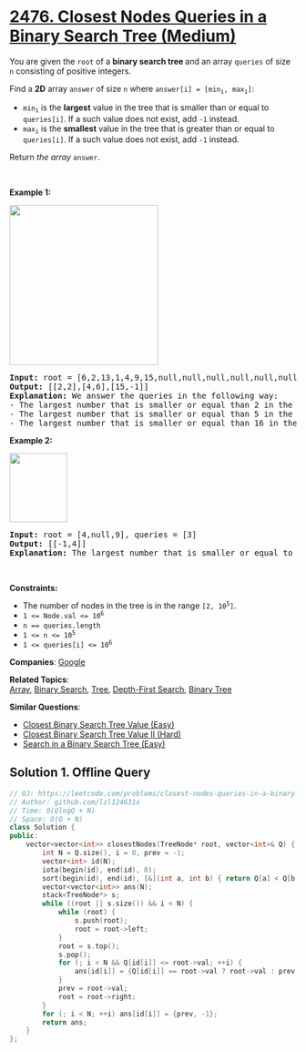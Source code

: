 # [2476. Closest Nodes Queries in a Binary Search Tree (Medium)](https://leetcode.com/problems/closest-nodes-queries-in-a-binary-search-tree)

<p>You are given the <code>root</code> of a <strong>binary search tree </strong>and an array <code>queries</code> of size <code>n</code> consisting of positive integers.</p>
<p>Find a <strong>2D</strong> array <code>answer</code> of size <code>n</code> where <code>answer[i] = [min<sub>i</sub>, max<sub>i</sub>]</code>:</p>
<ul>
	<li><code>min<sub>i</sub></code> is the <strong>largest</strong> value in the tree that is smaller than or equal to <code>queries[i]</code>. If a such value does not exist, add <code>-1</code> instead.</li>
	<li><code>max<sub>i</sub></code> is the <strong>smallest</strong> value in the tree that is greater than or equal to <code>queries[i]</code>. If a such value does not exist, add <code>-1</code> instead.</li>
</ul>
<p>Return <em>the array</em> <code>answer</code>.</p>
<p>&nbsp;</p>
<p><strong class="example">Example 1:</strong></p>
<img alt="" src="https://assets.leetcode.com/uploads/2022/09/28/bstreeedrawioo.png" style="width: 261px; height: 281px;">
<pre><strong>Input:</strong> root = [6,2,13,1,4,9,15,null,null,null,null,null,null,14], queries = [2,5,16]
<strong>Output:</strong> [[2,2],[4,6],[15,-1]]
<strong>Explanation:</strong> We answer the queries in the following way:
- The largest number that is smaller or equal than 2 in the tree is 2, and the smallest number that is greater or equal than 2 is still 2. So the answer for the first query is [2,2].
- The largest number that is smaller or equal than 5 in the tree is 4, and the smallest number that is greater or equal than 5 is 6. So the answer for the second query is [4,6].
- The largest number that is smaller or equal than 16 in the tree is 15, and the smallest number that is greater or equal than 16 does not exist. So the answer for the third query is [15,-1].
</pre>
<p><strong class="example">Example 2:</strong></p>
<img alt="" src="https://assets.leetcode.com/uploads/2022/09/28/bstttreee.png" style="width: 101px; height: 121px;">
<pre><strong>Input:</strong> root = [4,null,9], queries = [3]
<strong>Output:</strong> [[-1,4]]
<strong>Explanation:</strong> The largest number that is smaller or equal to 3 in the tree does not exist, and the smallest number that is greater or equal to 3 is 4. So the answer for the query is [-1,4].
</pre>
<p>&nbsp;</p>
<p><strong>Constraints:</strong></p>
<ul>
	<li>The number of nodes in the tree is in the range <code>[2, 10<sup>5</sup>]</code>.</li>
	<li><code>1 &lt;= Node.val &lt;= 10<sup>6</sup></code></li>
	<li><code>n == queries.length</code></li>
	<li><code>1 &lt;= n &lt;= 10<sup>5</sup></code></li>
	<li><code>1 &lt;= queries[i] &lt;= 10<sup>6</sup></code></li>
</ul>

**Companies**:
[Google](https://leetcode.com/company/google)

**Related Topics**:  
[Array](https://leetcode.com/tag/array/), [Binary Search](https://leetcode.com/tag/binary-search/), [Tree](https://leetcode.com/tag/tree/), [Depth-First Search](https://leetcode.com/tag/depth-first-search/), [Binary Tree](https://leetcode.com/tag/binary-tree/)

**Similar Questions**:
* [Closest Binary Search Tree Value (Easy)](https://leetcode.com/problems/closest-binary-search-tree-value/)
* [Closest Binary Search Tree Value II (Hard)](https://leetcode.com/problems/closest-binary-search-tree-value-ii/)
* [Search in a Binary Search Tree (Easy)](https://leetcode.com/problems/search-in-a-binary-search-tree/)

## Solution 1. Offline Query

```cpp
// OJ: https://leetcode.com/problems/closest-nodes-queries-in-a-binary-search-tree
// Author: github.com/lzl124631x
// Time: O(QlogQ + N)
// Space: O(Q + N)
class Solution {
public:
    vector<vector<int>> closestNodes(TreeNode* root, vector<int>& Q) {
        int N = Q.size(), i = 0, prev = -1;
        vector<int> id(N);
        iota(begin(id), end(id), 0);
        sort(begin(id), end(id), [&](int a, int b) { return Q[a] < Q[b]; });
        vector<vector<int>> ans(N);
        stack<TreeNode*> s;
        while ((root || s.size()) && i < N) {
            while (root) {
                s.push(root);
                root = root->left;
            }
            root = s.top();
            s.pop();
            for (; i < N && Q[id[i]] <= root->val; ++i) {
                ans[id[i]] = {Q[id[i]] == root->val ? root->val : prev, root->val};
            }
            prev = root->val;
            root = root->right;
        }
        for (; i < N; ++i) ans[id[i]] = {prev, -1};
        return ans;
    }
};
```
